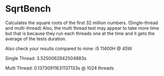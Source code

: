 # SqrtBench
Calculates the square roots of the first 32 million numbers. (Single-thread and multi-thread)
Also, the multi thread test may appear to take more time but that is because they run each threads one at the time and it gets the average of the tests duration.

Also check your results compared to mine:
i5 11400H @ 45W


Single Thread: 3.5250062942504883s 


Multi Thread: 0.13730911631137133s @ 1024 threads
  

